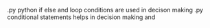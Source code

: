 .py python if else and loop conditions are used in decison making
.py conditional statements helps in decision making and

